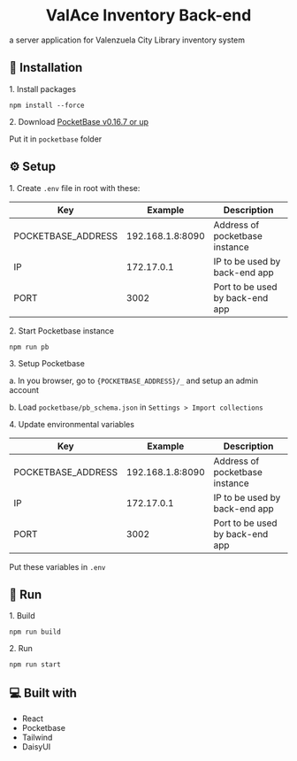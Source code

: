 <h1 id="title" align="center">ValAce Inventory Back-end</h1>

<p id="description">a server application for Valenzuela City Library inventory system</p>

<h2>🔨 Installation</h2>

<p>1. Install packages</p>

```
npm install --force
```

<p>2. Download <a href="https://github.com/pocketbase/pocketbase/releases">PocketBase v0.16.7 or up </a></p>
<p>Put it in <code>pocketbase</code> folder</p>

<h2>⚙️ Setup</h2>

<p>1. Create <code>.env</code> file in root with these:</p>

| Key                | Example          | Description                     |
| ------------------ | ---------------- | ------------------------------- |
| POCKETBASE_ADDRESS | 192.168.1.8:8090 | Address of pocketbase instance  |
| IP                 | 172.17.0.1       | IP to be used by back-end app   |
| PORT               | 3002             | Port to be used by back-end app |

<p>2. Start Pocketbase instance</p>

```
npm run pb
```

<p>3. Setup Pocketbase </p>
<p>a. In you browser, go to <code>{POCKETBASE_ADDRESS}/_</code> and setup an admin account</p>
<p>b. Load <code>pocketbase/pb_schema.json</code> in <code>Settings > Import collections </code> </p>

<p>4. Update environmental variables </p>

| Key                | Example          | Description                     |
| ------------------ | ---------------- | ------------------------------- |
| POCKETBASE_ADDRESS | 192.168.1.8:8090 | Address of pocketbase instance  |
| IP                 | 172.17.0.1       | IP to be used by back-end app   |
| PORT               | 3002             | Port to be used by back-end app |

<p>Put these variables in <code>.env</code></p>

<h2>🏃 Run</h2>

<p>1. Build</p>

```
npm run build
```

<p>2. Run</p>

```
npm run start
```

<h2>💻 Built with</h2>

- React
- Pocketbase
- Tailwind
- DaisyUI
